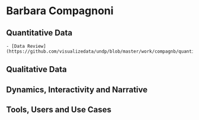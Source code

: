 # Barbara Compagnoni

## Quantitative Data
    - [Data Review] (https://github.com/visualizedata/undp/blob/master/work/compagnb/quantitative.md)

## Qualitative Data

## Dynamics, Interactivity and Narrative

## Tools, Users and Use Cases
